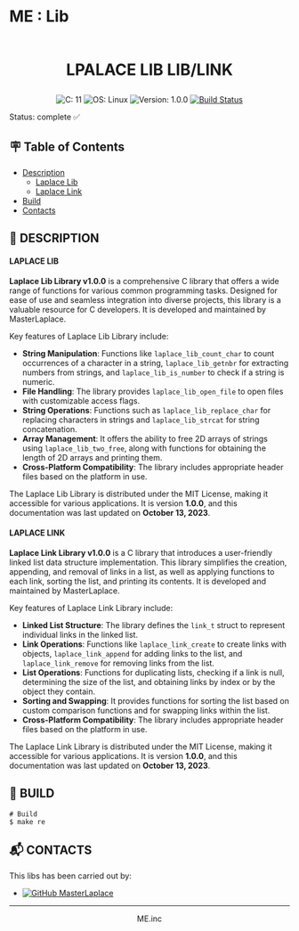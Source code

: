 # ME : Lib<br><br><p align="center">LPALACE LIB LIB/LINK</p>

<p align="center">
  <a>
    <img src="https://img.shields.io/badge/C-11-blue?style=for-the-badge" alt="C: 11">
  </a><a>
    <img src="https://img.shields.io/badge/OS-Linux-blue?style=for-the-badge" alt="OS: Linux">
  </a><a>
    <img src="https://img.shields.io/badge/Version-1.0.0-blue?style=for-the-badge" alt="Version: 1.0.0">
  </a>
  <a href="https://github.com/MasterLaplace/Engine-3D/actions/workflows/build_libs.yml/badge.svg" alt="Build Status">
    <img src="https://github.com/MasterLaplace/Engine-3D/actions/workflows/build_laplace_libs.yml/badge.svg" alt="Build Status">
  </a>
</p>

Status: complete ✅


## :placard: Table of Contents
- [Description](#description)
  - [Laplace Lib](#laplace-lib)
  - [Laplace Link](#laplace-link)
- [Build](#build)
- [Contacts](#contacts)


<div id='description'/>

## :pencil: **DESCRIPTION**


<div id='laplace-lib'/>

#### **LAPLACE LIB**

**Laplace Lib Library v1.0.0** is a comprehensive C library that offers a wide range of functions for various common programming tasks. Designed for ease of use and seamless integration into diverse projects, this library is a valuable resource for C developers. It is developed and maintained by MasterLaplace.

Key features of Laplace Lib Library include:
- **String Manipulation**: Functions like `laplace_lib_count_char` to count occurrences of a character in a string, `laplace_lib_getnbr` for extracting numbers from strings, and `laplace_lib_is_number` to check if a string is numeric.
- **File Handling**: The library provides `laplace_lib_open_file` to open files with customizable access flags.
- **String Operations**: Functions such as `laplace_lib_replace_char` for replacing characters in strings and `laplace_lib_strcat` for string concatenation.
- **Array Management**: It offers the ability to free 2D arrays of strings using `laplace_lib_two_free`, along with functions for obtaining the length of 2D arrays and printing them.
- **Cross-Platform Compatibility**: The library includes appropriate header files based on the platform in use.

The Laplace Lib Library is distributed under the MIT License, making it accessible for various applications. It is version **1.0.0**, and this documentation was last updated on **October 13, 2023**.


<div id='laplace-link'/>

#### **LAPLACE LINK**

**Laplace Link Library v1.0.0** is a C library that introduces a user-friendly linked list data structure implementation. This library simplifies the creation, appending, and removal of links in a list, as well as applying functions to each link, sorting the list, and printing its contents. It is developed and maintained by MasterLaplace.

Key features of Laplace Link Library include:
- **Linked List Structure**: The library defines the `link_t` struct to represent individual links in the linked list.
- **Link Operations**: Functions like `laplace_link_create` to create links with objects, `laplace_link_append` for adding links to the list, and `laplace_link_remove` for removing links from the list.
- **List Operations**: Functions for duplicating lists, checking if a link is null, determining the size of the list, and obtaining links by index or by the object they contain.
- **Sorting and Swapping**: It provides functions for sorting the list based on custom comparison functions and for swapping links within the list.
- **Cross-Platform Compatibility**: The library includes appropriate header files based on the platform in use.

The Laplace Link Library is distributed under the MIT License, making it accessible for various applications. It is version **1.0.0**, and this documentation was last updated on **October 13, 2023**.


<div id='build'/>

## :truck: **BUILD**

```shell
# Build
$ make re
```

<div id='contacts'/>

## :mailbox_with_mail: **CONTACTS**

This libs has been carried out by:

* [![GitHub MasterLaplace](https://img.shields.io/github/followers/MasterLaplace?label=MasterLaplace&style=social)](https://github.com/MasterLaplace)

---
<p align="center">ME.inc</p>
